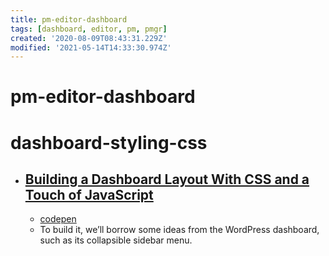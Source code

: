 ```yaml
---
title: pm-editor-dashboard
tags: [dashboard, editor, pm, pmgr]
created: '2020-08-09T08:43:31.229Z'
modified: '2021-05-14T14:33:30.974Z'
---
```


# pm-editor-dashboard

# dashboard-styling-css

- ## [Building a Dashboard Layout With CSS and a Touch of JavaScript](https://webdesign.tutsplus.com/tutorials/building-an-admin-dashboard-layout-with-css-and-a-touch-of-javascript--cms-33964)
  - [codepen](https://codepen.io/uptonking/pen/gOrpLyV)
  - To build it, we’ll borrow some ideas from the WordPress dashboard, such as its collapsible sidebar menu.
